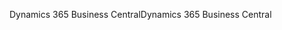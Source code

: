 <span data-ttu-id="ed7e7-101">Dynamics 365 Business Central</span><span class="sxs-lookup"><span data-stu-id="ed7e7-101">Dynamics 365 Business Central</span></span>
